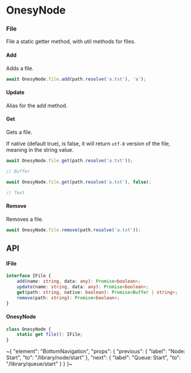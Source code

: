 
# OnesyNode

### File

File a static getter method, with util methods for files.

#### Add

Adds a file.

```ts
await OnesyNode.file.add(path.resolve('a.txt'), 'a');
```

#### Update

Alias for the add method.

#### Get

Gets a file.

If native (default true), is false, it will return `utf-8` version of the file, meaning in the string value.

```ts
await OnesyNode.file.get(path.resolve('a.txt'));

// Buffer

await OnesyNode.file.get(path.resolve('a.txt'), false);

// Text
```

#### Remove

Removes a file.

```ts
await OnesyNode.file.remove(path.resolve('a.txt'));
```

## API

#### IFile

```ts
interface IFile {
    add(name: string, data: any): Promise<boolean>;
    update(name: string, data: any): Promise<boolean>;
    get(path: string, native: boolean): Promise<Buffer | string>;
    remove(path: string): Promise<boolean>;
}
```

#### OnesyNode

```ts
class OnesyNode {
    static get file(): IFile;
}
```


~{
  "element": "BottomNavigation",
  "props": {
    "previous": {
      "label": "Node: Start",
      "to": "/library/node/start"
    },
    "next": {
      "label": "Queue: Start",
      "to": "/library/queue/start"
    }
  }
}~
